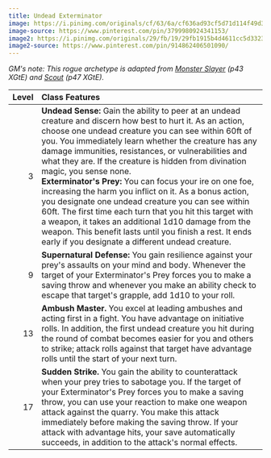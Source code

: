 ```yaml
---
title: Undead Exterminator
image: https://i.pinimg.com/originals/cf/63/6a/cf636ad93cf5d71d114f49d35c9b83f9.jpg
image-source: https://www.pinterest.com/pin/3799980924341153/
image2: https://i.pinimg.com/originals/29/fb/19/29fb1915b4d4611cc5d3323a41eb77b4.jpg
image2-source: https://www.pinterest.com/pin/914862406501090/
---
```


*GM's note: This rogue archetype is adapted from [Monster Slayer](http://dnd5e.wikidot.com/ranger:monster-slayer) (p43 XGtE) and [Scout](http://dnd5e.wikidot.com/rogue:scout) (p47 XGtE).*

| Level | Class Features |
|------:|:---------------|
|     3 | **Undead Sense:** Gain the ability to peer at an undead creature and discern how best to hurt it. As an action, choose one undead creature you can see within 60ft of you. You immediately learn whether the creature has any damage immunities, resistances, or vulnerabilities and what they are. If the creature is hidden from divination magic, you sense none.<br>**Exterminator's Prey:** You can focus your ire on one foe, increasing the harm you inflict on it. As a bonus action, you designate one undead creature you can see within 60ft. The first time each turn that you hit this target with a weapon, it takes an additional 1d10 damage from the weapon. This benefit lasts until you finish a rest. It ends early if you designate a different undead creature. |
|     9 | **Supernatural Defense:** You gain resilience against your prey's assaults on your mind and body. Whenever the target of your Exterminator's Prey forces you to make a saving throw and whenever you make an ability check to escape that target's grapple, add 1d10 to your roll.
|    13 | **Ambush Master.** You excel at leading ambushes and acting first in a fight. You have advantage on initiative rolls. In addition, the first undead creature you hit during the round of combat becomes easier for you and others to strike; attack rolls against that target have advantage rolls until the start of your next turn. |
|    17 | **Sudden Strike.** You gain the ability to counterattack when your prey tries to sabotage you. If the target of your Exterminator's Prey forces you to make a saving throw, you can use your reaction to make one weapon attack against the quarry. You make this attack immediately before making the saving throw. If your attack with advantage hits, your save automatically succeeds, in addition to the attack's normal effects. |
